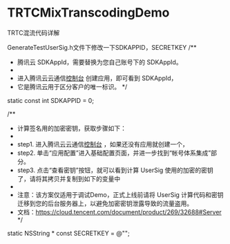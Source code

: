 # TRTCMixTranscodingDemo
TRTC混流代码详解

GenerateTestUserSig.h文件下修改一下SDKAPPID，SECRETKEY
/**
 * 腾讯云 SDKAppId，需要替换为您自己账号下的 SDKAppId。
 *
 * 进入腾讯云云通信[控制台](https://console.cloud.tencent.com/avc) 创建应用，即可看到 SDKAppId，
 * 它是腾讯云用于区分客户的唯一标识。
 */

static const int SDKAPPID = 0;

/**
 * 计算签名用的加密密钥，获取步骤如下：
 *
 * step1. 进入腾讯云云通信[控制台](https://console.cloud.tencent.com/avc) ，如果还没有应用就创建一个，
 * step2. 单击“应用配置”进入基础配置页面，并进一步找到“帐号体系集成”部分。
 * step3. 点击“查看密钥”按钮，就可以看到计算 UserSig 使用的加密的密钥了，请将其拷贝并复制到如下的变量中
 *
 * 注意：该方案仅适用于调试Demo，正式上线前请将 UserSig 计算代码和密钥迁移到您的后台服务器上，以避免加密密钥泄露导致的流量盗用。
 * 文档：https://cloud.tencent.com/document/product/269/32688#Server
 */

static NSString * const SECRETKEY = @"";
